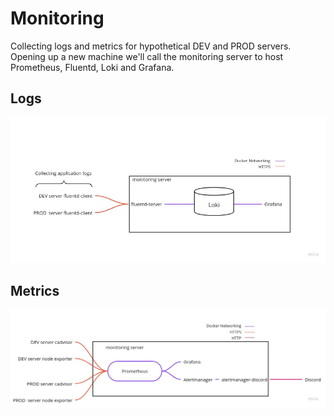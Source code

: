 # Monitoring

Collecting logs and metrics for hypothetical DEV and PROD servers. Opening up a new machine we'll call the monitoring server to host Prometheus, Fluentd, Loki and Grafana.

## Logs

![logs.jpg](static/logs.jpg)

## Metrics

![metrics.jpg](static/metrics.jpg)

